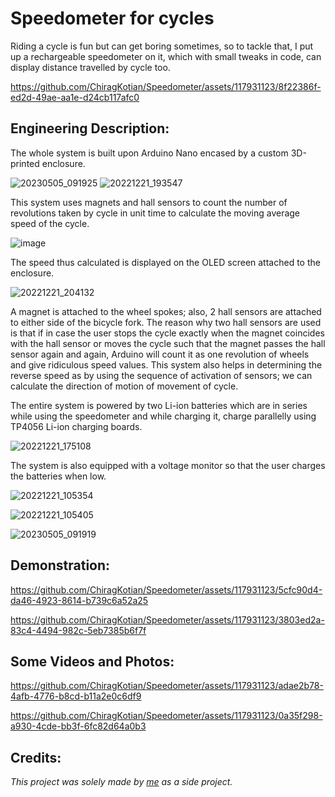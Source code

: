 # Speedometer for cycles

Riding a cycle is fun but can get boring sometimes, so to tackle that, I put up a rechargeable speedometer on it, which with small tweaks in code, can display distance travelled by cycle too.



https://github.com/ChiragKotian/Speedometer/assets/117931123/8f22386f-ed2d-49ae-aa1e-d24cb117afc0



## Engineering Description:

The whole system is built upon Arduino Nano encased by a custom 3D-printed enclosure.

![20230505_091925](https://github.com/ChiragKotian/Speedometer/assets/117931123/cb1716fd-581c-4a3e-9547-03ab225757e6)
![20221221_193547](https://github.com/ChiragKotian/Speedometer/assets/117931123/2a550a3c-92c9-4510-bdb9-b584f27e217d)

This system uses magnets and hall sensors to count the number of revolutions taken by cycle in unit time to calculate the moving average speed of the cycle.

![image](https://github.com/ChiragKotian/Speedometer/assets/117931123/b2482d88-1064-4dc3-a97d-bd57356f87a3)

The speed thus calculated is displayed on the OLED screen attached to the enclosure.

![20221221_204132](https://github.com/ChiragKotian/Speedometer/assets/117931123/8f3bd439-70ce-42f2-b313-ddac0a9e1402)

A magnet is attached to the wheel spokes; also, 2 hall sensors are attached to either side of the bicycle fork. The reason why two hall sensors are used is that if in case the user stops the cycle exactly 
when the magnet coincides with the hall sensor or moves the cycle such that the magnet passes the hall sensor again and again, Arduino will count it as one revolution of wheels
and give ridiculous speed values. This system also helps in determining the reverse speed as by using the sequence of activation of sensors; we can calculate the direction of motion
of movement of cycle.




The entire system is powered by two Li-ion batteries which are in series while using the speedometer and while charging it, charge parallelly using TP4056 Li-ion charging boards.

![20221221_175108](https://github.com/ChiragKotian/Speedometer/assets/117931123/8a8e4dad-a51b-45da-9645-9a8173fa7be6)



The system is also equipped with a voltage monitor so that the user charges the batteries when low.

![20221221_105354](https://github.com/ChiragKotian/Speedometer/assets/117931123/984f89bd-3a79-4084-ba96-d2590b2f8892)

![20221221_105405](https://github.com/ChiragKotian/Speedometer/assets/117931123/ae3aad68-1419-4d08-9699-af561231cbde)

![20230505_091919](https://github.com/ChiragKotian/Speedometer/assets/117931123/1317cbd0-5081-4e50-80ca-e417e39acc15)

## Demonstration:



https://github.com/ChiragKotian/Speedometer/assets/117931123/5cfc90d4-da46-4923-8614-b739c6a52a25



https://github.com/ChiragKotian/Speedometer/assets/117931123/3803ed2a-83c4-4494-982c-5eb7385b6f7f



## Some Videos and Photos:

https://github.com/ChiragKotian/Speedometer/assets/117931123/adae2b78-4afb-4776-b8cd-b11a2e0c6df9



https://github.com/ChiragKotian/Speedometer/assets/117931123/0a35f298-a930-4cde-bb3f-6fc82d64a0b3



## Credits:
_This project was solely made by [me](https://chiragkotian.github.io) as a side project._
